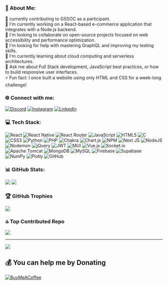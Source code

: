 ### 💫 About Me:
🚀 currently contributing to GSSOC as a participant.<br>🔭 I'm currently working on a React-based e-commerce application that integrates with a Node.js backend.<br>👯 I'm looking to collaborate on open-source projects focused on web accessibility and performance optimization.<br>🤝 I'm looking for help with mastering GraphQL and improving my testing skills.<br>🌱 I'm currently learning about cloud computing and serverless architectures.<br>💬 Ask me about Full Stack development, JavaScript best practices, or how to build responsive user interfaces.<br>⚡ Fun fact: I once built a website using only HTML and CSS for a week-long challenge!


### 🌐 Connect with me:
[![Discord](https://img.shields.io/badge/Discord-%237289DA.svg?logo=discord&logoColor=white)](https://discord.gg/https://discord.com/users/varsani2520) [![Instagram](https://img.shields.io/badge/Instagram-%23E4405F.svg?logo=Instagram&logoColor=white)](https://instagram.com/https://www.instagram.com/varsaniranjani/) [![LinkedIn](https://img.shields.io/badge/LinkedIn-%230077B5.svg?logo=linkedin&logoColor=white)](https://linkedin.com/in/https://www.linkedin.com/in/ranjani-varsani-45a875225/) 

### 💻 Tech Stack:
![React](https://img.shields.io/badge/react-%2320232a.svg?style=plastic&logo=react&logoColor=%2361DAFB) ![React Native](https://img.shields.io/badge/react_native-%2320232a.svg?style=plastic&logo=react&logoColor=%2361DAFB) ![React Router](https://img.shields.io/badge/React_Router-CA4245?style=plastic&logo=react-router&logoColor=white) ![JavaScript](https://img.shields.io/badge/javascript-%23323330.svg?style=plastic&logo=javascript&logoColor=%23F7DF1E) ![HTML5](https://img.shields.io/badge/html5-%23E34F26.svg?style=plastic&logo=html5&logoColor=white) ![C](https://img.shields.io/badge/c-%2300599C.svg?style=plastic&logo=c&logoColor=white) ![CSS3](https://img.shields.io/badge/css3-%231572B6.svg?style=plastic&logo=css3&logoColor=white) ![Python](https://img.shields.io/badge/python-3670A0?style=plastic&logo=python&logoColor=ffdd54) ![PHP](https://img.shields.io/badge/php-%23777BB4.svg?style=plastic&logo=php&logoColor=white) ![Chakra](https://img.shields.io/badge/chakra-%234ED1C5.svg?style=plastic&logo=chakraui&logoColor=white) ![Chart.js](https://img.shields.io/badge/chart.js-F5788D.svg?style=plastic&logo=chart.js&logoColor=white) ![NPM](https://img.shields.io/badge/NPM-%23CB3837.svg?style=plastic&logo=npm&logoColor=white) ![Next JS](https://img.shields.io/badge/Next-black?style=plastic&logo=next.js&logoColor=white) ![NodeJS](https://img.shields.io/badge/node.js-6DA55F?style=plastic&logo=node.js&logoColor=white) ![Nodemon](https://img.shields.io/badge/NODEMON-%23323330.svg?style=plastic&logo=nodemon&logoColor=%BBDEAD) ![jQuery](https://img.shields.io/badge/jquery-%230769AD.svg?style=plastic&logo=jquery&logoColor=white) ![JWT](https://img.shields.io/badge/JWT-black?style=plastic&logo=JSON%20web%20tokens) ![MUI](https://img.shields.io/badge/MUI-%230081CB.svg?style=plastic&logo=mui&logoColor=white) ![Vue.js](https://img.shields.io/badge/vue.js-%2335495e.svg?style=plastic&logo=vuedotjs&logoColor=%234FC08D) ![Socket.io](https://img.shields.io/badge/Socket.io-black?style=plastic&logo=socket.io&badgeColor=010101) ![Apache Tomcat](https://img.shields.io/badge/apache%20tomcat-%23F8DC75.svg?style=plastic&logo=apache-tomcat&logoColor=black) ![MongoDB](https://img.shields.io/badge/MongoDB-%234ea94b.svg?style=plastic&logo=mongodb&logoColor=white) ![MySQL](https://img.shields.io/badge/mysql-4479A1.svg?style=plastic&logo=mysql&logoColor=white) ![Firebase](https://img.shields.io/badge/firebase-a08021?style=plastic&logo=firebase&logoColor=ffcd34) ![Supabase](https://img.shields.io/badge/Supabase-3ECF8E?style=plastic&logo=supabase&logoColor=white) ![NumPy](https://img.shields.io/badge/numpy-%23013243.svg?style=plastic&logo=numpy&logoColor=white) ![Plotly](https://img.shields.io/badge/Plotly-%233F4F75.svg?style=plastic&logo=plotly&logoColor=white) ![GitHub](https://img.shields.io/badge/github-%23121011.svg?style=plastic&logo=github&logoColor=white)
### 📊 GitHub Stats:
![](https://github-readme-stats.vercel.app/api?username=Varsani2520&theme=radical&hide_border=false&include_all_commits=false&count_private=false)
![](https://github-readme-streak-stats.herokuapp.com/?user=Varsani2520&theme=radical&hide_border=false)

 <!--![](https://github-readme-stats.vercel.app/api/top-langs/?username=Varsani2520&theme=radical&hide_border=false&include_all_commits=false&count_private=false&layout=compact) -->

### 🏆 GitHub Trophies
![](https://github-profile-trophy.vercel.app/?username=Varsani2520&theme=radical&no-frame=false&no-bg=true&margin-w=4)

### 🔝 Top Contributed Repo
![](https://github-contributor-stats.vercel.app/api?username=Varsani2520&limit=5&theme=radical&combine_all_yearly_contributions=true)

---
[![](https://visitcount.itsvg.in/api?id=Varsani2520&icon=5&color=11)](https://visitcount.itsvg.in)

  ## 💰 You can help me by Donating
  [![BuyMeACoffee](https://img.shields.io/badge/Buy%20Me%20a%20Coffee-ffdd00?style=for-the-badge&logo=buy-me-a-coffee&logoColor=black)](https://buymeacoffee.com/varsaniranjani) 

  
<!-- Proudly created with GPRM ( https://gprm.itsvg.in ) -->
